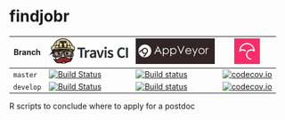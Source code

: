 # findjobr

Branch   |[![Travis CI logo](man/figures/TravisCI.png)](https://travis-ci.com)                                                                      |[![Travis CI logo](man/figures/AppVeyor.png)](https://appveyor.com)                                                                                                                |[![Codecov logo](man/figures/Codecov.png)](https://www.codecov.io)
---------|------------------------------------------------------------------------------------------------------------------------------------------|-----------------------------------------------------------------------------------------------------------------------------------------------------------------------------------|------------------------------------------------------------------------------------------------------------------------------------------------------------------------
`master `|[![Build Status](https://travis-ci.com/richelbilderbeek/findjobr.svg?branch=master)](https://travis-ci.com/richelbilderbeek/findjobr) |[![Build status](https://ci.appveyor.com/api/projects/status/33mty2r5hlryv54k/branch/master?svg=true)](https://ci.appveyor.com/project/richelbilderbeek/findjobr/branch/master)  |[![codecov.io](https://codecov.io/github/richelbilderbeek/findjobr/coverage.svg?branch=master)](https://codecov.io/github/richelbilderbeek/findjobr/branch/master)
`develop`|[![Build Status](https://travis-ci.com/richelbilderbeek/findjobr.svg?branch=develop)](https://travis-ci.com/richelbilderbeek/findjobr)|[![Build status](https://ci.appveyor.com/api/projects/status/33mty2r5hlryv54k/branch/develop?svg=true)](https://ci.appveyor.com/project/richelbilderbeek/findjobr/branch/develop)|[![codecov.io](https://codecov.io/github/richelbilderbeek/findjobr/coverage.svg?branch=develop)](https://codecov.io/github/richelbilderbeek/findjobr/branch/develop)

R scripts to conclude where to apply for a postdoc
